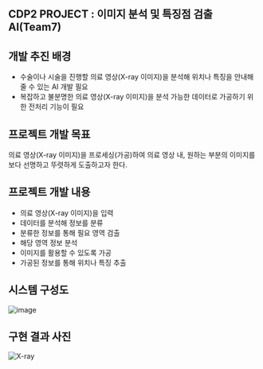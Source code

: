 ## CDP2 PROJECT : 이미지 분석 및 특징점 검출 AI(Team7)

## 개발 추진 배경
- 수술이나 시술을 진행할 의료 영상(X-ray 이미지)을 분석해 위치나 특징을 안내해 줄 수 있는 AI 개발 필요
- 복잡하고 불분명한 의료 영상(X-ray 이미지)을 분석 가능한 데이터로 가공하기 위한 
   전처리 기능이 필요
   
## 프로젝트 개발 목표
의료 영상(X-ray 이미지)을 프로세싱(가공)하여 의료 영상 내, 원하는 부분의 이미지를 보다 선명하고 뚜렷하게 도출하고자 한다. 

## 프로젝트 개발 내용
- 의료 영상(X-ray 이미지)을 입력
- 데이터를 분석해 정보를 분류
- 분류한 정보를 통해 필요 영역 검출
- 해당 영역 정보 분석
- 이미지를 활용할 수 있도록 가공
- 가공된 정보를 통해 위치나 특징 추출

## 시스템 구성도
![image](https://user-images.githubusercontent.com/45617707/115987822-aa6e7880-a5f1-11eb-96e4-962d3e5c4a66.png)

## 구현 결과 사진
![X-ray](https://user-images.githubusercontent.com/39369255/173770476-ffc15b72-644d-4eef-8abb-fbe5e540a090.png)

